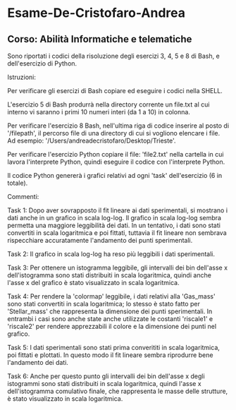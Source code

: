 # Esame-De-Cristofaro-Andrea
## Corso: Abilità Informatiche e telematiche

Sono riportati i codici della risoluzione degli esercizi 3, 4, 5 e 8 di Bash, e dell'esercizio di Python. 

Istruzioni:

Per verificare gli esercizi di Bash copiare ed eseguire i codici nella SHELL.

L'esercizio 5 di Bash produrrà nella directory corrente un file.txt al cui interno vi saranno i primi 10 numeri interi (da 1 a 10) in colonna. 

Per verificare l'esercizio 8 Bash, nell'ultima riga di codice inserire al posto di '/filepath', il percorso file di una directory di cui si vogliono elencare i file. Ad esempio: '/Users/andreadecristofaro/Desktop/Trieste'.

Per verificare l'esercizio Python copiare il file: 'file2.txt' nella cartella in cui lavora l'interprete Python, quindi eseguire il codice con l'interprete Python.

Il codice Python genererà i grafici relativi ad ogni 'task' dell'esercizio (6 in totale).

Commenti:

Task 1: Dopo aver sovrapposto il fit lineare ai dati sperimentali, si mostrano i dati anche in un grafico in scala log-log. Il grafico in scala log-log sembra permetta una maggiore leggibilità dei dati. In un tentativo, i dati sono stati convertiti in scala logaritmica e poi fittati, tuttavia il fit lineare non sembrava rispecchiare accuratamente l'andamento dei punti sperimentali.

Task 2: Il grafico in scala log-log ha reso più leggibili i dati sperimentali.

Task 3: Per ottenere un istogramma leggibile, gli intervalli dei bin dell'asse x dell'istogramma sono stati distribuiti in scala logaritmica, quindi anche l'asse x del grafico è stato visualizzato in scala logaritmica.

Task 4: Per rendere la 'colormap' leggibile, i dati relativi alla 'Gas_mass' sono stati convertiti in scala logaritmica; lo stesso è stato fatto per 'Stellar_mass' che rappresenta la dimensione dei punti sperimentali. In entrambi i casi sono anche state anche utilizzate le costanti 'riscale1' e 'riscale2' per rendere apprezzabili il colore e la dimensione dei punti nel grafico.

Task 5: I dati sperimentali sono stati prima converititi in scala logaritmica, poi fittati e plottati. In questo modo il fit lineare sembra riprodurre bene l'andamento dei dati.

Task 6: Anche per questo punto gli intervalli dei bin dell'asse x degli istogrammi sono stati distribuiti in scala logaritmica, quindi l'asse x dell'istogramma comulativo finale, che rappresenta le masse delle strutture, è stato visualizzato in scala logaritmica.
